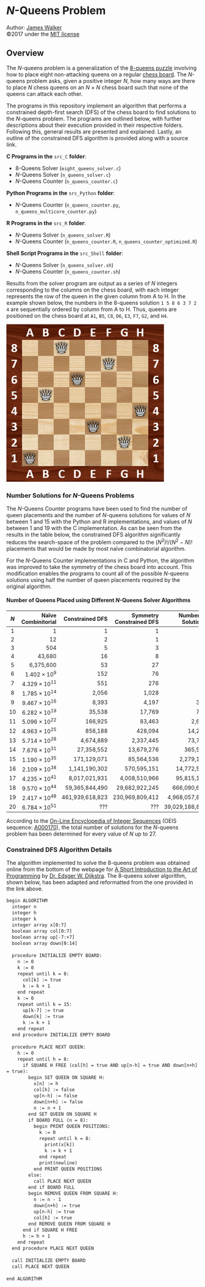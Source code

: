 # _N_-Queens Problem  
Author: [James Walker](http://github.com/JDSWalker)  
©2017 under the [MIT license]  

## Overview  
The _N_-queens problem is a generalization of the [8-queens puzzle] involving 
how to place eight non-attacking queens on a regular [chess board]. The 
_N_-queens problem asks, given a positive integer _N_, how many ways are there 
to place _N_ chess queens on an _N_ × _N_ chess board such that none of the 
queens can attack each other.  

The programs in this repository implement an algorithm that performs a 
constrained depth-first search (DFS) of the chess board to find solutions to 
the _N_-queens problem. The programs are outlined below, with further 
descriptions about their execution provided in their respective folders. 
Following this, general results are presented and explained. Lastly, an outline 
of the constrained DFS algorithm is provided along with a source link.  

**C Programs in the** `src_C` **folder**:  
- 8-Queens Solver (`eight_queens_solver.c`)  
- _N_-Queens Solver (`n_queens_solver.c`)  
- _N_-Queens Counter (`n_queens_counter.c`)  

**Python Programs in the** `src_Python` **folder**:  
- _N_-Queens Counter (`n_queens_counter.py`, `n_queens_multicore_counter.py`)  

**R Programs in the** `src_R` **folder**:  
- _N_-Queens Solver (`n_queens_solver.R`)  
- _N_-Queens Counter (`n_queens_counter.R`, `n_queens_counter_optimized.R`)  

**Shell Script Programs in the** `src_Shell` **folder**:  
- _N_-Queens Solver (`n_queens_solver.sh`)  
- _N_-Queens Counter (`n_queens_counter.sh`)  

Results from the solver program are output as a series of _N_ integers 
corresponding to the columns on the chess board, with each integer represents 
the row of the queen in the given column from A to H. In the example shown 
below, the numbers in the 8-queens solution `1 5 8 6 3 7 2 4` are sequentially 
ordered by column from A to H. Thus, queens are positioned on the chess board 
at `A1`, `B5`, `C8`, `D6`, `E3`, `F7`, `G2`, and `H4`.  

<img src="./img/8-Queens_Example.png" title="One Solution to the 8-Queens Problem" alt="8-Queens Solution Example" height="413" width="413"/>   
  
### Number Solutions for _N_-Queens Problems  
The _N_-Queens Counter programs have been used to find the number of queen 
placements and the number of _N_-queens solutions for values of _N_ between 1 
and 15 with the Python and R implementations, and values of _N_ between 1 and 
19 with the C implementation. As can be seen from the results in the table 
below, the constrained DFS algorithm significantly reduces the search-space of 
the problem compared to the (_N_<sup>2</sup>)!/(_N_<sup>2</sup> − _N_)! 
placements that would be made by most naïve combinatorial algorithm.  

For the _N_-Queens Counter implementations in C and Python, the algorithm was 
improved to take the symmetry of the chess board into account. This 
modification enables the programs to count all of the possible _N_-queens 
solutions using half the number of queen placements required by 
the original algorithm.  

#### Number of Queens Placed using Different _N_-Queens Solver Algorithms  
| _N_ | Naïve Combinitorial | Constrained DFS | Symmetry Constrained DFS | Number of Solutions |  
|:--:|------------------------:|----------------:|----------------:|---------------:|  
|  1 |                       1 |               1 |               1 |              1 |  
|  2 |                      12 |               2 |               1 |              0 |  
|  3 |                     504 |               5 |               3 |              0 |  
|  4 |                  43,680 |              16 |               8 |              2 |  
|  5 |               6,375,600 |              53 |              27 |             10 |  
|  6 |  1.402 × 10<sup>9</sup> |             152 |              76 |              4 |  
|  7 | 4.329 × 10<sup>11</sup> |             551 |             276 |             40 |  
|  8 | 1.785 × 10<sup>14</sup> |           2,056 |           1,028 |             92 |  
|  9 | 9.467 × 10<sup>16</sup> |           8,393 |           4,197 |            352 |  
| 10 | 6.282 × 10<sup>19</sup> |          35,538 |          17,769 |            724 |  
| 11 | 5.096 × 10<sup>22</sup> |         166,925 |          83,463 |          2,680 |  
| 12 | 4.963 × 10<sup>25</sup> |         856,188 |         428,094 |         14,200 |  
| 13 | 5.714 × 10<sup>28</sup> |       4,674,889 |       2,337,445 |         73,712 |  
| 14 | 7.676 × 10<sup>31</sup> |      27,358,552 |      13,679,276 |        365,596 |  
| 15 | 1.190 × 10<sup>35</sup> |     171,129,071 |      85,564,536 |      2,279,184 |  
| 16 | 2.109 × 10<sup>38</sup> |   1,141,190,302 |     570,595,151 |     14,772,512 |  
| 17 | 4.235 × 10<sup>41</sup> |   8,017,021,931 |   4,008,510,966 |     95,815,104 |  
| 18 | 9.570 × 10<sup>44</sup> |  59,365,844,490 |  29,682,922,245 |    666,090,624 |
| 19 | 2.417 × 10<sup>48</sup> | 461,939,618,823 | 230,969,809,412 |  4,968,057,848 |
| 20 | 6.784 × 10<sup>51</sup> |             ??? |             ??? | 39,029,188,884 |

According to the [On-Line Encyclopedia of Integer Sequences] \(OEIS sequence: 
[A000170]), the total number of solutions for the _N_-queens problem has been 
determined for every value of _N_ up to 27.  

### Constrained DFS Algorithm Details  
The algorithm implemented to solve the 8-queens problem was obtained online 
from the bottom of the webpage for 
[A Short Introduction to the Art of Programming] by [Dr. Edsger W. Dijkstra]. 
The 8-queens solver algorithm, shown below, has been adapted and reformatted 
from the one provided in the link above.  

```
begin ALGORITHM  
  integer n  
  integer h  
  integer k  
  integer array x[0:7]  
  boolean array col[0:7]  
  boolean array up[-7:+7]  
  boolean array down[0:14]  
  
  procedure INITIALIZE EMPTY BOARD:  
    n := 0  
    k := 0  
    repeat until k = 8:  
      col[k] := true  
      k := k + 1  
    end repeat  
    k := 0  
    repeat until k = 15:  
      up[k-7] := true  
      down[k] := true  
      k := k + 1  
    end repeat  
  end procedure INITIALIZE EMPTY BOARD

  procedure PLACE NEXT QUEEN:  
    h := 0  
    repeat until h = 8:  
      if SQUARE H FREE (col[h] = true AND up[n-h] = true AND down[n+h] = true):  
        begin SET QUEEN ON SQUARE H:  
          x[n] := h  
          col[h] := false  
          up[n-h] := false  
          down[n+h] := false  
          n := n + 1  
        end SET QUEEN ON SQUARE H  
        if BOARD FULL (n = 8):  
          begin PRINT QUEEN POSITIONS:  
            k := 0  
            repeat until k = 8:  
              print(x[k])  
              k := k + 1  
            end repeat  
            print(newline)  
          end PRINT QUEEN POSITIONS  
        else:  
          call PLACE NEXT QUEEN  
        end if BOARD FULL  
        begin REMOVE QUEEN FROM SQUARE H:  
          n := n - 1  
          down[n+h] := true  
          up[n-h] := true  
          col[h] := true  
        end REMOVE QUEEN FROM SQUARE H  
      end if SQUARE H FREE  
      h := h + 1  
    end repeat  
  end procedure PLACE NEXT QUEEN  
  
  call INITIALIZE EMPTY BOARD
  call PLACE NEXT QUEEN  
  
end ALGORITHM  
```

[MIT license]: http://www.opensource.org/licenses/mit-license.php  
[8-queens puzzle]: http://wikipedia.org/wiki/Eight_queens_puzzle  
[chess board]: http://wikipedia.org/wiki/Chessboard  
[On-Line Encyclopedia of Integer Sequences]: http://oeis.org  
[A000170]: http://oeis.org/A000170  
[A Short Introduction to the Art of Programming]: http://www.cs.utexas.edu/users/EWD/transcriptions/EWD03xx/EWD316.9.html  
[Dr. Edsger W. Dijkstra]: http://wikipedia.org/wiki/Edsger_W._Dijkstra  
